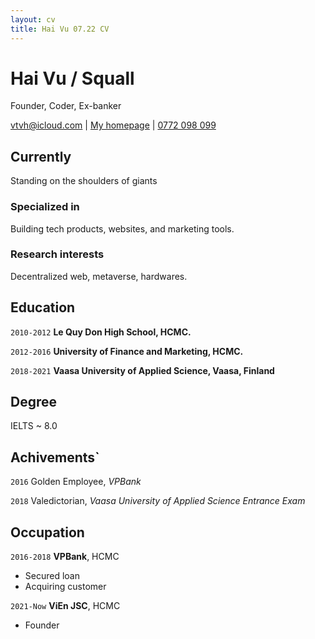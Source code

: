 ```yaml
---
layout: cv
title: Hai Vu 07.22 CV
---
```

# Hai Vu / Squall
Founder, Coder, Ex-banker

<div id="webaddress">
<a href="mailto:vtvh@icloud.com">vtvh@icloud.com</a>
| <a href="http://vtvh.me/vtvh">My homepage</a>
| <a href="tel:+84772098099">0772 098 099</a>
</div>


## Currently

Standing on the shoulders of giants

### Specialized in

Building tech products, websites, and marketing tools.

### Research interests

Decentralized web, metaverse, hardwares.

## Education

`2010-2012`
__Le Quy Don High School, HCMC.__

`2012-2016`
__University of Finance and Marketing, HCMC.__

`2018-2021`
__Vaasa University of Applied Science, Vaasa, Finland__


## Degree

IELTS ~ 8.0


## Achivements`

`2016`
Golden Employee, *VPBank*

`2018`
Valedictorian, *Vaasa University of Applied Science Entrance Exam*


## Occupation

`2016-2018`
__VPBank__, HCMC

- Secured loan
- Acquiring customer

`2021-Now`
__ViEn JSC__, HCMC

- Founder



<!-- ### Footer

Last updated: 15 July 2022 -->
